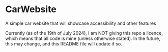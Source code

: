 # CarWebsite
A simple car website that will showcase accessibility and other features

Currently (as of the 19th of July 2024), I am NOT giving this repo a licence, which means that all code is mine (unless otherwise stated). In the future, this may change, and this README file will update if so.
